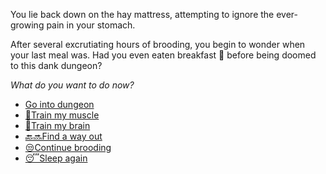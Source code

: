 You lie back down on the hay mattress, attempting to ignore the ever-growing pain in your stomach.

After several excrutiating hours of brooding, you begin to wonder when your last meal was. Had you even eaten breakfast 🥓 before being doomed to this dank dungeon?

*What do you want to do now?*

- [Go into dungeon](../1/1.md)
- [💪Train my muscle](0-1A.md)
- [📖Train my brain](0-1B.md)
- [🔙🔜Find a way out](../3/1.md)
- [😒Continue brooding](1-1DC)
- [😴Sleep again](../../../README.md)
